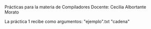Prácticas para la materia de Compiladores
Docente: Cecilia Albortante Morato

La práctica 1 recibe como argumentos: "ejemplo".txt "cadena"

